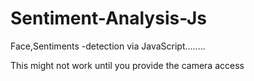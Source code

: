 # Sentiment-Analysis-Js
Face,Sentiments -detection via JavaScript........

This might not work until you provide the camera access
